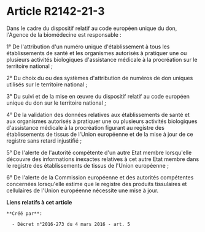 # Article R2142-21-3

Dans le cadre du dispositif relatif au code européen unique du don, l'Agence de la biomédecine est responsable :

1° De l'attribution d'un numéro unique d'établissement à tous les établissements de santé et les organismes autorisés à
pratiquer une ou plusieurs activités biologiques d'assistance médicale à la procréation sur le territoire national ;

2° Du choix du ou des systèmes d'attribution de numéros de don uniques utilisés sur le territoire national ;

3° Du suivi et de la mise en œuvre du dispositif relatif au code européen unique du don sur le territoire national ;

4° De la validation des données relatives aux établissements de santé et aux organismes autorisés à pratiquer une ou
plusieurs activités biologiques d'assistance médicale à la procréation figurant au registre des établissements de tissus de
l'Union européenne et de la mise à jour de ce registre sans retard injustifié ;

5° De l'alerte de l'autorité compétente d'un autre Etat membre lorsqu'elle découvre des informations inexactes relatives à
cet autre Etat membre dans le registre des établissements de tissus de l'Union européenne ;

6° De l'alerte de la Commission européenne et des autorités compétentes concernées lorsqu'elle estime que le registre des
produits tissulaires et cellulaires de l'Union européenne nécessite une mise à jour.

**Liens relatifs à cet article**

	**Créé par**:

	  - Décret n°2016-273 du 4 mars 2016 - art. 5
